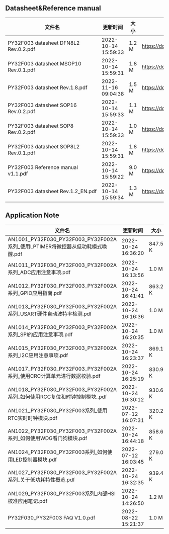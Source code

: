 ## Datasheet&Reference manual
|文件名|更新时间|大小|下载地址|
|---|---|---|---|
|PY32F003 datasheet DFN8L2 Rev.0.2.pdf|2022-10-14 15:59:33|1.2 M|<https://download.py32.org/Datasheet%26Reference%20manual/PY32F003%20datasheet%20DFN8L2%20Rev.0.2.pdf>|
|PY32F003 datasheet MSOP10 Rev.0.1.pdf|2022-10-14 15:59:31|1.8 M|<https://download.py32.org/Datasheet%26Reference%20manual/PY32F003%20datasheet%20MSOP10%20Rev.0.1.pdf>|
|PY32F003 datasheet Rev.1.8.pdf|2022-11-16 09:04:38|1.5 M|<https://download.py32.org/Datasheet%26Reference%20manual/PY32F003%20datasheet%20Rev.1.8.pdf>|
|PY32F003 datasheet SOP16 Rev.0.2.pdf|2022-10-14 15:59:33|1.1 M|<https://download.py32.org/Datasheet%26Reference%20manual/PY32F003%20datasheet%20SOP16%20Rev.0.2.pdf>|
|PY32F003 datasheet SOP8 Rev.0.2.pdf|2022-10-14 15:59:33|1.0 M|<https://download.py32.org/Datasheet%26Reference%20manual/PY32F003%20datasheet%20SOP8%20Rev.0.2.pdf>|
|PY32F003 datasheet SOP8L2 Rev.0.1.pdf|2022-10-14 15:59:31|1.8 M|<https://download.py32.org/Datasheet%26Reference%20manual/PY32F003%20datasheet%20SOP8L2%20Rev.0.1.pdf>|
|PY32F003 Reference manual v1.1.pdf|2022-10-14 15:59:22|9.0 M|<https://download.py32.org/Datasheet%26Reference%20manual/PY32F003%20Reference%20manual%20v1.1.pdf>|
|PY32F003 datasheet Rev.1.2_EN.pdf|2022-10-14 15:59:34|1.3 M|<https://download.py32.org/Datasheet%26Reference%20manual/PY32F003%C2%A0datasheet%C2%A0Rev.1.2_EN.pdf>|
## Application Note
|文件名|更新时间|大小|下载地址|
|---|---|---|---|
|AN1001_PY32F030_PY32F003_PY32F002A系列_使用LPTIMER将微控器从低功耗模式唤醒.pdf|2022-10-24 16:36:20|847.5 K|<https://download.py32.org/Application%20Note/AN1001_PY32F030_PY32F003_PY32F002A%E7%B3%BB%E5%88%97_%E4%BD%BF%E7%94%A8LPTIMER%E5%B0%86%E5%BE%AE%E6%8E%A7%E5%99%A8%E4%BB%8E%E4%BD%8E%E5%8A%9F%E8%80%97%E6%A8%A1%E5%BC%8F%E5%94%A4%E9%86%92.pdf>|
|AN1011_PY32F030_PY32F003_PY32F002A系列_ADC应用注意事项.pdf|2022-10-24 16:13:56|1.0 M|<https://download.py32.org/Application%20Note/AN1011_PY32F030_PY32F003_PY32F002A%E7%B3%BB%E5%88%97_ADC%E5%BA%94%E7%94%A8%E6%B3%A8%E6%84%8F%E4%BA%8B%E9%A1%B9.pdf>|
|AN1012_PY32F030_PY32F003_PY32F002A系列_GPIO应用指南.pdf|2022-10-24 16:41:41|863.2 K|<https://download.py32.org/Application%20Note/AN1012_PY32F030_PY32F003_PY32F002A%E7%B3%BB%E5%88%97_GPIO%E5%BA%94%E7%94%A8%E6%8C%87%E5%8D%97.pdf>|
|AN1013_PY32F030_PY32F003_PY32F002A系列_USART硬件自动波特率检测.pdf|2022-10-24 16:16:36|1.0 M|<https://download.py32.org/Application%20Note/AN1013_PY32F030_PY32F003_PY32F002A%E7%B3%BB%E5%88%97_USART%E7%A1%AC%E4%BB%B6%E8%87%AA%E5%8A%A8%E6%B3%A2%E7%89%B9%E7%8E%87%E6%A3%80%E6%B5%8B.pdf>|
|AN1014_PY32F030_PY32F003_PY32F002A系列_SPI的应用注意事项.pdf|2022-10-24 16:20:35|1.0 M|<https://download.py32.org/Application%20Note/AN1014_PY32F030_PY32F003_PY32F002A%E7%B3%BB%E5%88%97_SPI%E7%9A%84%E5%BA%94%E7%94%A8%E6%B3%A8%E6%84%8F%E4%BA%8B%E9%A1%B9.pdf>|
|AN1015_PY32F030_PY32F003_PY32F002A系列_I2C应用注意事项.pdf|2022-10-24 16:23:37|869.1 K|<https://download.py32.org/Application%20Note/AN1015_PY32F030_PY32F003_PY32F002A%E7%B3%BB%E5%88%97_I2C%E5%BA%94%E7%94%A8%E6%B3%A8%E6%84%8F%E4%BA%8B%E9%A1%B9.pdf>|
|AN1017_PY32F030_PY32F003_PY32F002A系列_使用CRC计算单元进行数据校验.pdf|2022-10-24 16:25:19|830.9 K|<https://download.py32.org/Application%20Note/AN1017_PY32F030_PY32F003_PY32F002A%E7%B3%BB%E5%88%97_%E4%BD%BF%E7%94%A8CRC%E8%AE%A1%E7%AE%97%E5%8D%95%E5%85%83%E8%BF%9B%E8%A1%8C%E6%95%B0%E6%8D%AE%E6%A0%A1%E9%AA%8C.pdf>|
|AN1018_PY32F030_PY32F003_PY32F002A系列_如何使用RCC复位和时钟控制模块..pdf|2022-10-24 16:30:12|930.6 K|<https://download.py32.org/Application%20Note/AN1018_PY32F030_PY32F003_PY32F002A%E7%B3%BB%E5%88%97_%E5%A6%82%E4%BD%95%E4%BD%BF%E7%94%A8RCC%E5%A4%8D%E4%BD%8D%E5%92%8C%E6%97%B6%E9%92%9F%E6%8E%A7%E5%88%B6%E6%A8%A1%E5%9D%97..pdf>|
|AN1021_PY32F030_PY32F003系列_使用RTC实时时钟模块.pdf|2022-07-12 16:07:31|320.2 K|<https://download.py32.org/Application%20Note/AN1021_PY32F030_PY32F003%E7%B3%BB%E5%88%97_%E4%BD%BF%E7%94%A8RTC%E5%AE%9E%E6%97%B6%E6%97%B6%E9%92%9F%E6%A8%A1%E5%9D%97.pdf>|
|AN1022_PY32F030_PY32F003_PY32F002A系列_如何使用WDG看门狗模块.pdf|2022-10-24 16:44:18|858.6 K|<https://download.py32.org/Application%20Note/AN1022_PY32F030_PY32F003_PY32F002A%E7%B3%BB%E5%88%97_%E5%A6%82%E4%BD%95%E4%BD%BF%E7%94%A8WDG%E7%9C%8B%E9%97%A8%E7%8B%97%E6%A8%A1%E5%9D%97.pdf>|
|AN1024_PY32F030_PY32F003系列_如何使用LED控制器模块.pdf|2022-07-12 16:03:45|279.0 K|<https://download.py32.org/Application%20Note/AN1024_PY32F030_PY32F003%E7%B3%BB%E5%88%97_%E5%A6%82%E4%BD%95%E4%BD%BF%E7%94%A8LED%E6%8E%A7%E5%88%B6%E5%99%A8%E6%A8%A1%E5%9D%97.pdf>|
|AN1027_PY32F030_PY32F003_PY32F002A系列_关于低功耗特性概览.pdf|2022-10-24 16:32:35|939.4 K|<https://download.py32.org/Application%20Note/AN1027_PY32F030_PY32F003_PY32F002A%E7%B3%BB%E5%88%97_%E5%85%B3%E4%BA%8E%E4%BD%8E%E5%8A%9F%E8%80%97%E7%89%B9%E6%80%A7%E6%A6%82%E8%A7%88.pdf>|
|AN1029_PY32F030_PY32F003系列_内部HSI校准应用笔记.pdf|2022-10-24 14:26:50|1.2 M|<https://download.py32.org/Application%20Note/AN1029_PY32F030_PY32F003%E7%B3%BB%E5%88%97_%E5%86%85%E9%83%A8HSI%E6%A0%A1%E5%87%86%E5%BA%94%E7%94%A8%E7%AC%94%E8%AE%B0.pdf>|
|PY32F030_PY32F003 FAQ V1.0.pdf|2022-08-22 15:21:37|1.0 M|<https://download.py32.org/Application%20Note/PY32F030_PY32F003%20FAQ%20V1.0.pdf>|
